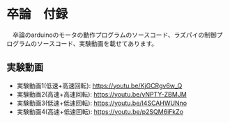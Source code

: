 # 卒論　付録
　卒論のarduinoのモータの動作プログラムのソースコード、ラズパイの制御プログラムのソースコード、実験動画を載せてあります。
## 実験動画
- 実験動画1(低速+高速回転):
https://youtu.be/KjGCRgv6w_Q
- 実験動画2(高速+高速回転):
https://youtu.be/yNPTY-ZBMJM
- 実験動画3(低速+低速回転):
https://youtu.be/I4SCAHWUNno
- 実験動画4(高速+低速回転):
https://youtu.be/p2SQM6iFkZo
